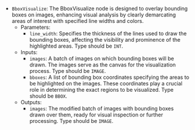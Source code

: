 - `BboxVisualize`: The BboxVisualize node is designed to overlay bounding boxes on images, enhancing visual analysis by clearly demarcating areas of interest with specified line widths and colors.
    - Parameters:
        - `line_width`: Specifies the thickness of the lines used to draw the bounding boxes, affecting the visibility and prominence of the highlighted areas. Type should be `INT`.
    - Inputs:
        - `images`: A batch of images on which bounding boxes will be drawn. The images serve as the canvas for the visualization process. Type should be `IMAGE`.
        - `bboxes`: A list of bounding box coordinates specifying the areas to be highlighted on the images. These coordinates play a crucial role in determining the exact regions to be visualized. Type should be `BBOX`.
    - Outputs:
        - `images`: The modified batch of images with bounding boxes drawn over them, ready for visual inspection or further processing. Type should be `IMAGE`.
